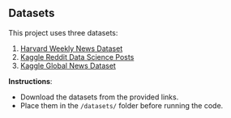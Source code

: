 ## Datasets
This project uses three datasets:
1. [Harvard Weekly News Dataset](https://dataverse.harvard.edu/dataset)
2. [Kaggle Reddit Data Science Posts](https://www.kaggle.com/datasets/maksymshkliarevskyi/reddit-data-science-posts)
3. [Kaggle Global News Dataset](https://www.kaggle.com/datasets/everydaycodings/global-news-dataset)

**Instructions**:  
- Download the datasets from the provided links.  
- Place them in the `/datasets/` folder before running the code.
